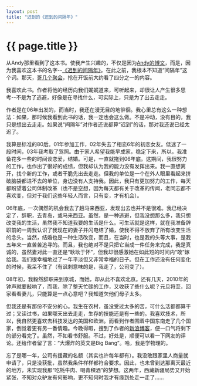 ```yaml
---
layout: post
title: "迟到的《迟到的间隔年》"
---
```


# {{ page.title }}

从Andy那里看到了这本书。使我产生兴趣的，不仅是因为[Andy的博文](http://blog.wangyaodi.com/2009/12/22/gap-year/)，而是，因为我喜欢这本书的名字--[《迟到的间隔年》](http://www.douban.com/subject/3905366/)。在此之前，我根本不知道“间隔年”这个词。那天，[哥几个聚会](http://blog.wangyaodi.com/2009/12/27/weekly-key-words-20091227/)，抢在开饭前大约看了四分之一的内容。

我喜欢此书。作者将他的经历向我们娓娓道来，可听起来，却很让人产生很多思考--不是为了逃避，好像是在寻找什么，可实际上，只是为了出去走走。

作者是在06年出发的，而当时，我还在漫无目的地徘徊。我心里总有这么一种想法：如果，那时候我看到此书的话，我一定也会这么做。不是冲动，没有目的，我只是想出去走走。如果说“间隔年”对作者还说都算“迟到”的话，那对我还说已经太迟了。

我算是标准的80后。01年参加工作，02年失去了相恋6年的初恋女友。低迷了一段时间，03年我考取了驾照。由于家人希望我能早成家，稳定下来，所以，我准备花多一些的时间谈恋爱，结婚。可是，一直就拖到06年底。这期间，我很努力的工作，也作出了很好的成绩，但我却认为我的能力没有发挥出来。我一直想离开，找个新的工作，或者干脆先出去走走。但我的单位是一个在外人眼里看起来挤破脑袋都进不去的单位，身边没有人支持我。因此，我只有更加努力的工作，每天都盼望着公司体制改革（也不是空想，因为每天都有关于改革的传闻，老同志都不喜欢变，但对于我们这些年轻人而言，只有变，才有机会）。

06年底，一次偶然的机会我去了趟马来西亚，发现出去也并不是很难。我已经决定了，辞职，去青岛，或马来西亚。虽然，是一种逃避，但我没想那么多，我只想改变我的生活，虽然我不知道我要的生活是什么。可生活就是这样，就在我准备辞职前的一周我认识了我现在的妻子并闪电结了婚，使我不得不放弃了所有改变生活的念头。当然，结婚也是一种生活改变，而且，在当时，也是我的头等大事，是我五年来一直苦苦追寻的。而且，我也绝对不是只把它当成一件任务来完成，我是真诚的，虽然妻对此一直还是“耿耿于怀”，但我却很感激她在如此短的时间内“敢”嫁给我。我们很幸福地过了一年平淡但又非常幸福的日子。但在工作还没有任何变化的时候，我呆不住了（有讽刺意味的是，我走了，公司变了）。

08年初，我毅然辞职来到京城，而她，却从此不喜欢北京。还有几天，2010年的钟声就要敲响了，而我，除了整天忙碌的工作，又收获了些什么呢？元旦将至，回家看看妻儿，只能算是一点心意吧？我知道欠他们母子太多。

但我还是有那份不安分的心。我生在农村，虽没受过太多的苦，可什么活都都算干过；又读过书，如果哪天出去走走，生存的技能还是有一些的。我喜欢技术，所以，我自然更喜欢去科技发达的美国和欧洲。而看到作者围着中国东南走了几个国家，倒觉着更有另一番情趣。今晚得睱，搜到了作者的[新浪博客](http://blog.sina.com.cn/s/profile_1462491644.html)，便一口气将剩下的部分看完了。虽然，不如看书舒服。不过，好处是，顺便可以看一下网友的评论。还给作者留了言：“大爆炸的英文是Big Bang”。哈，我是学物理的。

忘了是哪一年，公司有援藏的名额（其实也许每年都有）。我没敢跟家里人商量就申请了，只是没获批，虽然我条件样样都符合要求。因此，也未曾到达那离天最近的地方，未实现我那“吃牦牛肉、喝青稞酒”的梦想。这两年，西藏新疆局势又开始紧张，不知对众驴友有何影响，更不知何时我才有缘到处走一走了......

